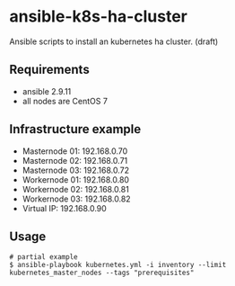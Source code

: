 # ansible-k8s-ha-cluster

Ansible scripts to install an kubernetes ha cluster. (draft)

## Requirements

- ansible 2.9.11
- all nodes are CentOS 7

## Infrastructure example

- Masternode 01: 192.168.0.70
- Masternode 02: 192.168.0.71
- Masternode 03: 192.168.0.72
- Workernode 01: 192.168.0.80
- Workernode 02: 192.168.0.81
- Workernode 03: 192.168.0.82
- Virtual IP: 192.168.0.90

## Usage

```shell
# partial example
$ ansible-playbook kubernetes.yml -i inventory --limit kubernetes_master_nodes --tags "prerequisites"
```
